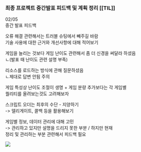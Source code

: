 ### 최종 프로젝트 중간발표 피드백 및 계획 정리 [[TIL]]

02/05  
중간 발표 피드백  
  
오류 해결 관련해서는 트러블 슈팅에서 빼주길 바람  
기술 사용에 대한 근거와 개선사항에 대해 적어보기  
  
게임을 늘리는 것보다 게임 난이도 관련해서 좀 더 신경을 써달라 하셨음  
ㄴ(발표 때 난이도 관련 설명 부족)  
  
리소스를 로드하는 방식에 관해 질문하셨음  
ㄴ제대로 답변 안됨 주의  
  
게임 특성상 난이도 조절이 생명 + 게임 분량 추가보다는 각 게임별  
퀄리티를 올려보는것도 고려해보자  
  
스크립트 오더는 최후의 수단 - 지양하기  
-> 델리게이트, 콜백 등을 활용해보기  
  
게임별 정보, 데이터 관리에 대해 고민  
-> 관리하고 있지만 설명을 드리지 못한 부분 / 하지만 현재  
정리 및 관리하는 부분 관련해서 피드백 필요

  

[![](https://blogger.googleusercontent.com/img/a/AVvXsEjOXhdYvdPPmK2T7vT93wsXlQHvJqn-mzXkrb-1UfZuJfYVYlXx8aa-Ji3gpy-7fdq3eer-xxeRA9A863q7cncbhyaFjhP6IEVTe7MS0RaU6D9n21-F5deYYOVUmMUuPxPVpC97-_yeQyQhsjCMgH_FQ6XBzWmMM-bAMXRO41bNhJHg-OrrpcenASOqlc2b)](https://www.blogger.com/blog/post/edit/3583706664799492072/5630290096810974639#)